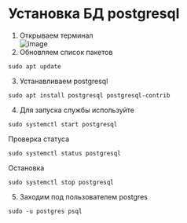 # Установка БД postgresql 
1. Открываем терминал   
![image](https://github.com/sitechbr/JavaSpringBootCodologia/assets/63145839/48e76aba-730c-48ad-8f9a-d7e8dc30773a)
2. Обновляем список пакетов
```
sudo apt update
```
3. Устанавливаем postgresql   
```
sudo apt install postgresql postgresql-contrib
```
4. Для запуска службы используйте
```
sudo systemctl start postgresql
```
Проверка статуса 
```
sudo systemctl status postgresql
```
Остановка 
```
sudo systemctl stop postgresql
```

5. Заходим под пользователем postgres
```
sudo -u postgres psql
```
   
